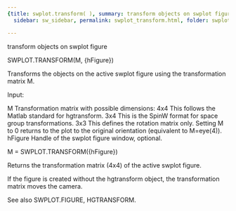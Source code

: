 ```yaml
---
{title: swplot.transform( ), summary: transform objects on swplot figure, keywords: sample,
  sidebar: sw_sidebar, permalink: swplot_transform.html, folder: swplot, mathjax: 'true'}

---
```

transform objects on swplot figure
 
SWPLOT.TRANSFORM(M, {hFigure})
 
Transforms the objects on the active swplot figure using the
transformation matrix M.
 
Input:
 
M         Transformation matrix with possible dimensions:
              4x4     This follows the Matlab standard for hgtransform.
              3x4     This is the SpinW format for space group 
                      transformations. 
              3x3     This defines the rotation matrix only.
          Setting M to 0 returns to the plot to the original orientation
          (equivalent to M=eye(4)).
hFigure   Handle of the swplot figure window, optional.
 
 
M = SWPLOT.TRANSFORM({hFigure})
 
Returns the transformation matrix (4x4) of the active swplot figure.
 
If the figure is created without the hgtransform object, the
transformation matrix moves the camera.
 
See also SWPLOT.FIGURE, HGTRANSFORM.
 
